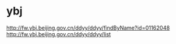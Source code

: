 # ybj
http://fw.ybj.beijing.gov.cn/ddyy/ddyy/findByName?id=01162048
http://fw.ybj.beijing.gov.cn/ddyy/ddyy/list
